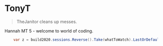 # TonyT

> TheJanitor cleans up messes.

Hannah MT 5 - welcome to world of coding.


```csharp
    var z = build2020.sessions.Reverse().Take(whatToWatch).LastOrDefault();
```
